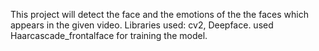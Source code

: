 This project will detect the face and the emotions of the the faces which appears in the given video.
Libraries used: cv2, Deepface.
used Haarcascade_frontalface for training the model.
